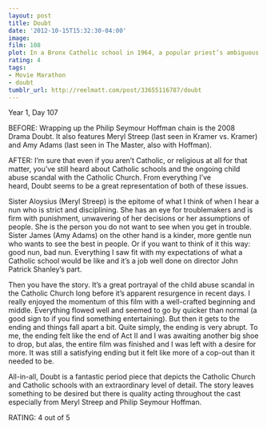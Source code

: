 ```yaml
---
layout: post
title: Doubt
date: '2012-10-15T15:32:30-04:00'
image: 
film: 108
plot: In a Bronx Catholic school in 1964, a popular priest’s ambiguous relationship with a troubled 12-year-old student is questioned by the school’s strict principal.
rating: 4
tags:
- Movie Marathon
- doubt
tumblr_url: http://reelmatt.com/post/33655116787/doubt
---
```


Year 1, Day 107

BEFORE: Wrapping up the Philip Seymour Hoffman chain is the 2008 Drama Doubt. It also features Meryl Streep (last seen in Kramer vs. Kramer) and Amy Adams (last seen in The Master, also with Hoffman).

AFTER: I’m sure that even if you aren’t Catholic, or religious at all for that matter, you’ve still heard about Catholic schools and the ongoing child abuse scandal with the Catholic Church. From everything I’ve heard, Doubt seems to be a great representation of both of these issues.

Sister Aloysius (Meryl Streep) is the epitome of what I think of when I hear a nun who is strict and disciplining. She has an eye for troublemakers and is firm with punishment, unwavering of her decisions or her assumptions of people. She is the person you do not want to see when you get in trouble. Sister James (Amy Adams) on the other hand is a kinder, more gentle nun who wants to see the best in people. Or if you want to think of it this way: good nun, bad nun. Everything I saw fit with my expectations of what a Catholic school would be like and it’s a job well done on director John Patrick Shanley’s part.

Then you have the story. It’s a great portrayal of the child abuse scandal in the Catholic Church long before it’s apparent resurgence in recent days. I really enjoyed the momentum of this film with a well-crafted beginning and middle. Everything flowed well and seemed to go by quicker than normal (a good sign to if you find something entertaining). But then it gets to the ending and things fall apart a bit. Quite simply, the ending is very abrupt. To me, the ending felt like the end of Act II and I was awaiting another big shoe to drop, but alas, the entire film was finished and I was left with a desire for more. It was still a satisfying ending but it felt like more of a cop-out than it needed to be.

All-in-all, Doubt is a fantastic period piece that depicts the Catholic Church and Catholic schools with an extraordinary level of detail. The story leaves something to be desired but there is quality acting throughout the cast especially from Meryl Streep and Philip Seymour Hoffman.

RATING: 4 out of 5
